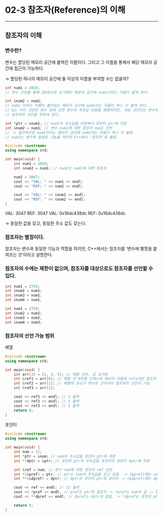 # 02-3 참조자(Reference)의 이해

---

## 참조자의 이해

### 변수란?

 변수는 할당된 메모리 공간에 붙여진 이름이다. 그리고 그 이름을 통해서 해당 메모리 공간에 접근이 가능하다.

→ 할당된 하나의 메모리 공간에 둘 이상의 이름을 부여할 수는 없을까?

```cpp
int num1 = 2010; 
// 변수 선언을 통해 2010으로 초기화된 메모리 공간에 num1이라는 이름이 붙게 된다.

int &num2 = num1;
// num1 이라는 이름이 붙어있는 메모리 공간에 num2라는 이름이 하나 더 붙게 된다.
// &는 이미 선언된 변수 앞에 오면 변수의 주솟값 반환을 명령하지만, 새로 선언되는 변수의 이름 앞에 등장하면
// 참조자의 선언을 뜻하게 된다.

int *ptr = &num1; // num1의 주소값을 반환해서 포인터 ptr에 저장
int &num2 = num1; // 변수 num1에 대한 참조자 num2 선언
// -> 결과적으로 num1이라는 메모리 공간에 num2라는 이름이 하나 더 붙음.
// num2는 변수와 동일한 기능을 하지만 C++에서 '참조자'로 불림.
```

```cpp
#include <iostream>
using namespace std;

int main(void) {
    int num1 = 1020;
    int &num2 = num1; // num2는 num1에 대한 참조자

    num2 = 3047;
    cout << "VAL: " << num1 << endl;
    cout << "REF: " << num2 << endl;

    cout << "VAL: " << &num1 << endl;
    cout << "REF: " << &num2 << endl;
}
```

VAL: 3047
REF: 3047
VAL: 0x16dc438dc
REF: 0x16dc438dc

→ 동일한 값을 갖고, 동일한 주소 값도 갖는다.

### 참조자는 별칭이다.

참조자는 변수와 동일한 기능과 역할을 하지만, C++에서는 참조자를 ‘변수에 별명을 붙여조는 것’이라고 설명한다.

### 참조자의 수에는 제한이 없으며, 참조자를 대상으로도 참조자를 선언할 수 있다.

```cpp
int num1 = 2759;
int &num2 = num1;
int &num3 = num1;
int &num4 = num1;
```

```cpp
int num1 = 2759;
int &num2 = num1;
int &num3 = num2;
int &num4 = num3;
```

### 참조자의 선언 가능 범위

배열

```cpp
#include <iostream>
using namespace std;

int main(void) {
    int arr[3] = {1, 3, 5}; // 배열 선언, 값 초기화
    int &ref1 = arr[0]; // 배열 안 0번째 인덱스의 메모리 이름에 ref1이란 참조자 선언
    int &ref2 = arr[1]; // 배열의 요소가 변수로 간주되어 참조자의 선언이 가능
    int &ref3 = arr[2];

    cout << ref1 << endl; // 1 출력
    cout << ref2 << endl; // 3 출력
    cout << ref3 << endl; // 5 출력
    return 0;
}
```

포인터

```cpp
#include <iostream>
using namespace std;

int main(void) {
    int num = 12;
    int *ptr = &num; // num의 주소값을 포인터 ptr에 저장
    int **dptr = &ptr; // 포인터 ptr의 주솟값을 포인터의 포인터 dptr에 저장

    int &ref = num; // 변수 num에 대한 참조자 ref 선언
    int *(&pref) = ptr; // ptr는 num의 주솟값을 갖고 있음. -> (&pref)에는 num의 주솟값이 들어감. -> pref는 num의 주솟값인 포인터 ptr의 참조자
    int **(&dpref) = dptr; // dptr은 포인터 ptr의 포인터 -> (&dpref)에는 dptr의 주솟값이 들어감 -> dpref는 dptr의 참조자 선언!

    cout << ref << endl; // 12 출력
    cout << *pref << endl; // pref는 ptr의 참조자 -> *pref는 num의 값 -> 12 출력
    cout << **dpref << endl; // dpref는 dptr과 같음. -> *dpref는 포인터 ptr -> **dpref는 num의 값 -> 12 출력

    return 0;
}
```